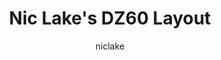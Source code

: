 ---
OS: ['MacOS']
author: niclake
firmwares: [QMK]
hasHomeRowMods: False
hasLetterOnThumb: False
keymapImage: https://i.imgur.com/Lmw08LT.jpg
keyCount: 67
keyboard: DZ60
baseLayouts: ["QWERTY"]
languages: ['English']
layerCount: 5
title: "Nic Lake's DZ60 Layout"
isSplit: False
stagger: row
summary: 
keymapUrl: https://github.com/niclake/qmk_firmware/tree/master/keyboards/dz60/keymaps/niclake
writeup: https://github.com/niclake/qmk_firmware/tree/master/keyboards/dz60/keymaps/niclake/readme.md
---